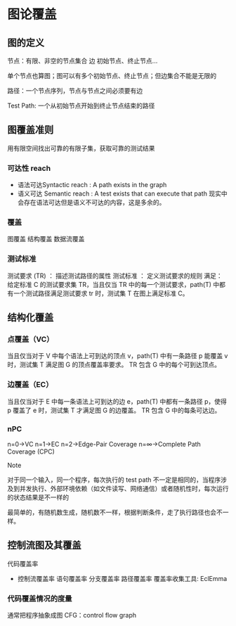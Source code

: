 
# 图论覆盖
## 图的定义
节点：有限、非空的节点集合
边
初始节点、终止节点...

单个节点也算图；图可以有多个初始节点、终止节点；但边集合不能是无限的

路径：一个节点序列，节点与节点之间必须要有边

Test Path: 一个从初始节点开始到终止节点结束的路径
## 图覆盖准则
用有限空间找出可靠的有限子集，获取可靠的测试结果

### 可达性 reach
- 语法可达Syntactic reach : A path exists in the graph
- 语义可达 Semantic reach : A test exists that can execute that path
现实中会存在语法可达但是语义不可达的内容，这是多余的。

### 覆盖
图覆盖
结构覆盖
数据流覆盖


### 测试标准
测试要求 (TR) ： 描述测试路径的属性
测试标准 ： 定义测试要求的规则
满足：  给定标准 C 的测试要求集 TR，当且仅当 TR 中的每一个测试要求，path(T) 中都有一个测试路径满足测试要求 tr 时，测试集 T 在图上满足标准 C。


## 结构化覆盖

### 点覆盖（VC）
当且仅当对于 V 中每个语法上可到达的顶点 v，path(T) 中有一条路径 p 能覆盖 v 时，测试集 T 满足图 G 的顶点覆盖率要求。
TR 包含 G 中的每个可到达顶点。

### 边覆盖（EC）
当且仅当对于 E 中每一条语法上可到达的边 e，path(T) 中都有一条路径 p，使得 p 覆盖了 e 时，测试集 T 才满足图 G 的边覆盖。
TR 包含 G 中的每条可达边。

### nPC
n=0->VC
n=1->EC
n=2->Edge-Pair Coverage
n=∞->Complete Path Coverage (CPC)

>[!note]
>对于同一个输入，同一个程序，每次执行的 test path 不一定是相同的，当程序涉及到并发执行、外部环境依赖（如文件读写、网络通信）或者随机性时，每次运行的状态结果是不一样的
>
>最简单的，有随机数生成，随机数不一样，根据判断条件，走了执行路径也会不一样。

## 控制流图及其覆盖
代码覆盖率
- 控制流覆盖率
	语句覆盖率 
	分支覆盖率 
	路径覆盖率
覆盖率收集工具: EclEmma

### 代码覆盖情况的度量
通常把程序抽象成图 CFG：control flow graph



